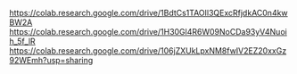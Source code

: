 https://colab.research.google.com/drive/1BdtCs1TAOIl3QExcRfjdkAC0n4kwBW2A
https://colab.research.google.com/drive/1H30Gl4R6W09NoCDa93yV4Nuoih_5f_lR
https://colab.research.google.com/drive/106jZXUkLpxNM8fwIV2EZ20xxGz92WEmh?usp=sharing
